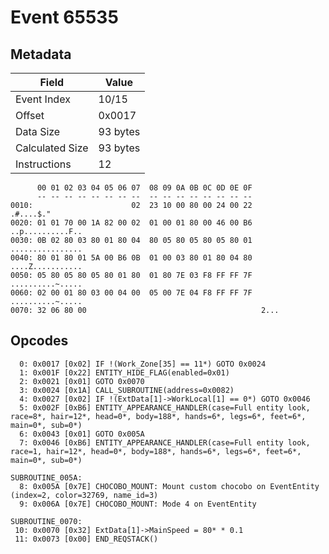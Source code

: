 # Event 65535

## Metadata

| Field           | Value    |
|-----------------|----------|
| Event Index     | 10/15    |
| Offset          | 0x0017   |
| Data Size       | 93 bytes |
| Calculated Size | 93 bytes |
| Instructions    | 12       |

```
      00 01 02 03 04 05 06 07  08 09 0A 0B 0C 0D 0E 0F
      -- -- -- -- -- -- -- --  -- -- -- -- -- -- -- --
0010:                      02  23 10 00 80 00 24 00 22         .#....$."
0020: 01 01 70 00 1A 82 00 02  01 00 01 80 00 46 00 B6  ..p..........F..
0030: 0B 02 80 03 80 01 80 04  80 05 80 05 80 05 80 01  ................
0040: 80 01 80 01 5A 00 B6 0B  01 00 03 80 01 80 04 80  ....Z...........
0050: 05 80 05 80 05 80 01 80  01 80 7E 03 F8 FF FF 7F  ..........~.....
0060: 02 00 01 80 03 00 04 00  05 00 7E 04 F8 FF FF 7F  ..........~.....
0070: 32 06 80 00                                       2...            
```

## Opcodes

```
  0: 0x0017 [0x02] IF !(Work_Zone[35] == 11*) GOTO 0x0024
  1: 0x001F [0x22] ENTITY_HIDE_FLAG(enabled=0x01)
  2: 0x0021 [0x01] GOTO 0x0070
  3: 0x0024 [0x1A] CALL_SUBROUTINE(address=0x0082)
  4: 0x0027 [0x02] IF !(ExtData[1]->WorkLocal[1] == 0*) GOTO 0x0046
  5: 0x002F [0xB6] ENTITY_APPEARANCE_HANDLER(case=Full entity look, race=8*, hair=12*, head=0*, body=188*, hands=6*, legs=6*, feet=6*, main=0*, sub=0*)
  6: 0x0043 [0x01] GOTO 0x005A
  7: 0x0046 [0xB6] ENTITY_APPEARANCE_HANDLER(case=Full entity look, race=1, hair=12*, head=0*, body=188*, hands=6*, legs=6*, feet=6*, main=0*, sub=0*)

SUBROUTINE_005A:
  8: 0x005A [0x7E] CHOCOBO_MOUNT: Mount custom chocobo on EventEntity (index=2, color=32769, name_id=3)
  9: 0x006A [0x7E] CHOCOBO_MOUNT: Mode 4 on EventEntity

SUBROUTINE_0070:
 10: 0x0070 [0x32] ExtData[1]->MainSpeed = 80* * 0.1
 11: 0x0073 [0x00] END_REQSTACK()
```
